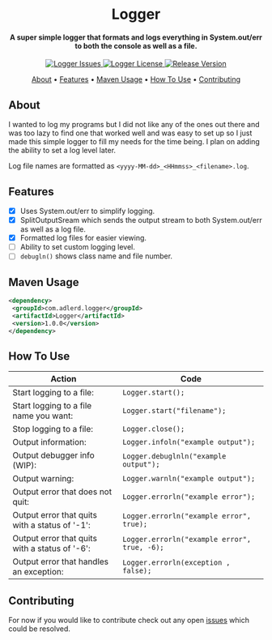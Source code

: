 <!-- HEADER -->
<h1 align="center">
  <br>
    Logger
  <br>
</h1>

<h4 align="center">
  A super simple logger that formats and logs everything in System.out/err to both the console as well as a file.
</h4>


<!-- SHIELDS -->
<p align="center">
    <!-- Issues -->    
    <a href="https://img.shields.io/github/issues/dadler64/Logger">
        <img src="https://img.shields.io/github/issues/dadler64/Logger.svg" alt="Logger Issues">
    </a>
    <!-- License -->
    <a href="https://img.shields.io/github/license/dadler64/Logger">
        <img src="https://img.shields.io/github/license/dadler64/Logger.svg" alt="Logger License">
    </a>
    <!-- Release Version -->
      <a href="https://img.shields.io/github/release/dadler64/Logger">
        <img src="https://img.shields.io/github/release/dadler64/Logger.svg" alt="Release Version">
      </a>
</p>

<!-- LINKS -->
<p align="center">
  <a href="#about">About</a> •
  <a href="#features">Features</a> •
  <a href="#maven-usage">Maven Usage</a> •
  <a href="#how-to-use">How To Use</a> •
  <a href="#contributing">Contributing</a>
</p>

## About
I wanted to log my programs but I did not like any of the ones out there and was too lazy to find one that worked well and was 
easy to set up so I just made this simple logger to fill my needs for the time being. I plan on adding the ability to set a log 
level later.

Log file names are formatted as `<yyyy-MM-dd>_<HHmmss>_<filename>.log`.

## Features
  - [x] Uses System.out/err to simplify logging.
  - [x] SplitOutputSream which sends the output stream to both System.out/err as well as a log file.
  - [x] Formatted log files for easier viewing.
  - [ ] Ability to set custom logging level.
  - [ ] `debugln()` shows class name and file number.
  
## Maven Usage
 ```xml
 <dependency>
  <groupId>com.adlerd.logger</groupId>
  <artifactId>Logger</artifactId>
  <version>1.0.0</version>
</dependency>
 ```

## How To Use
| Action                                         | Code                                         |
|------------------------------------------------|----------------------------------------------|
| Start logging to a file:                       | `Logger.start();`                            |
| Start logging to a file name you want:         | `Logger.start("filename");`                  |
| Stop logging to a file:                        | `Logger.close();`                            |
| Output information:                            | `Logger.infoln("example output");`           |
| Output debugger info (WIP):                    | `Logger.debuglnln("example output");`        | 
| Output warning:                                | `Logger.warnln("example output");`           |
| Output error that does not quit:               | `Logger.errorln("example error");`           |
| Output error that quits with a status of '-1': | `Logger.errorln("example error", true);`     |
| Output error that quits with a status of '-6': | `Logger.errorln("example error", true, -6);` |
| Output error that handles an exception:        | `Logger.errorln(exception , false);`         |

## Contributing
  For now if you would like to contribute check out any open [issues](https://github.com/dadler64/Logger/issues) which could be resolved.
